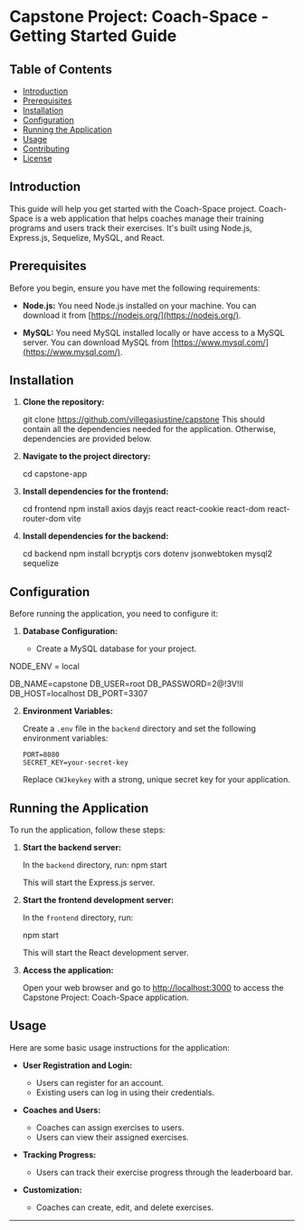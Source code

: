 # Capstone Project: Coach-Space - Getting Started Guide

## Table of Contents

- [Introduction](#introduction)
- [Prerequisites](#prerequisites)
- [Installation](#installation)
- [Configuration](#configuration)
- [Running the Application](#running-the-application)
- [Usage](#usage)
- [Contributing](#contributing)
- [License](#license)

## Introduction

This guide will help you get started with the Coach-Space project. Coach-Space is a web application that helps coaches manage their training programs and users track their exercises. It's built using Node.js, Express.js, Sequelize, MySQL, and React.

## Prerequisites

Before you begin, ensure you have met the following requirements:

- **Node.js:** You need Node.js installed on your machine. You can download it from [https://nodejs.org/](https://nodejs.org/).

- **MySQL:** You need MySQL installed locally or have access to a MySQL server. You can download MySQL from [https://www.mysql.com/](https://www.mysql.com/).

## Installation

1. **Clone the repository:**

   git clone https://github.com/villegasjustine/capstone
   This should contain all the dependencies needed for the application. 
   Otherwise, dependencies are provided below.
    

2. **Navigate to the project directory:**

    cd capstone-app

3. **Install dependencies for the frontend:**

   cd frontend
   npm install axios dayjs react react-cookie react-dom react-router-dom vite 
  

4. **Install dependencies for the backend:**

   cd backend
   npm install bcryptjs cors dotenv jsonwebtoken mysql2 sequelize


## Configuration

Before running the application, you need to configure it:

1. **Database Configuration:**

   - Create a MySQL database for your project.


NODE_ENV = local

DB_NAME=capstone
DB_USER=root
DB_PASSWORD=2@!3V!ll
DB_HOST=localhost
DB_PORT=3307


2. **Environment Variables:**

   Create a `.env` file in the `backend` directory and set the following environment variables:

   ```env
   PORT=8080
   SECRET_KEY=your-secret-key
   ```

   Replace `CWJkeykey` with a strong, unique secret key for your application.

## Running the Application

To run the application, follow these steps:

1. **Start the backend server:**

   In the `backend` directory, run:
   npm start

   This will start the Express.js server.

2. **Start the frontend development server:**

   In the `frontend` directory, run:

   npm start

   This will start the React development server.

3. **Access the application:**

   Open your web browser and go to [http://localhost:3000](http://localhost:3000) to access the Capstone Project: Coach-Space application.

## Usage

Here are some basic usage instructions for the application:

- **User Registration and Login:**
  - Users can register for an account.
  - Existing users can log in using their credentials.

- **Coaches and Users:**
  - Coaches can assign exercises to users.
  - Users can view their assigned exercises.

- **Tracking Progress:**
  - Users can track their exercise progress through the leaderboard bar.

- **Customization:**
  - Coaches can create, edit, and delete exercises.



---
